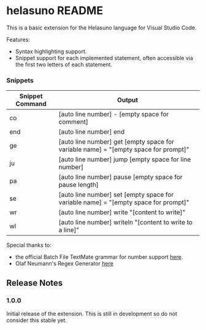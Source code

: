 # helasuno README

This is a basic extension for the Helasuno language for Visual Studio Code.

Features:
* Syntax highlighting support.
* Snippet support for each implemented statement, often accessible via the first two letters of each statement.

### Snippets
| Snippet Command | Output |
|----|----|
| co | [auto line number] - [empty space for comment] |
| end | [auto line number] end |
| ge | [auto line number] get [empty space for variable name] = "[empty space for prompt]" |
| ju | [auto line number] jump [empty space for line number] |
| pa | [auto line number] pause [empty space for pause length] |
| se | [auto line number] set [empty space for variable name] = "[empty space for prompt]" |
| wr | [auto line number] write "[content to write]" |
| wl | [auto line number] writeln "[content to write to a line]" |

Special thanks to:
- the official Batch File TextMate grammar for number support [here](https://github.com/microsoft/vscode/blob/main/extensions/bat/syntaxes/batchfile.tmLanguage.json).
- Olaf Neumann's Regex Generator [here](https://regex-generator.olafneumann.org/)

## Release Notes

### 1.0.0

Initial release of the extension. This is still in development so do not consider this stable yet.
